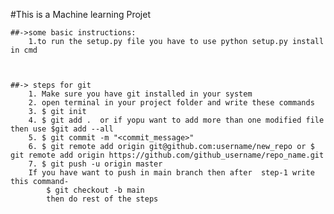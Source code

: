 #This is a Machine learning Projet 

    ##->some basic instructions:
        1.to run the setup.py file you have to use python setup.py install in cmd



    ##-> steps for git 
        1. Make sure you have git installed in your system
        2. open terminal in your project folder and write these commands
        3. $ git init
        4. $ git add .  or if yopu want to add more than one modified file then use $git add --all
        5. $ git commit -m "<commit_message>"
        6. $ git remote add origin git@github.com:username/new_repo or $ git remote add origin https://github.com/github_username/repo_name.git
        7. $ git push -u origin master 
        If you have want to push in main branch then after  step-1 write this command-
            $ git checkout -b main
            then do rest of the steps
